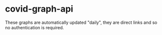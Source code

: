 # covid-graph-api
These graphs are automatically updated "daily", they are direct links and so no authentication is required.
